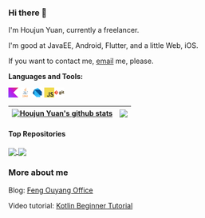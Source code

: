 ### Hi there 👋

I'm Houjun Yuan, currently a freelancer.

I'm good at JavaEE, Android, Flutter, and a little Web, iOS.

If you want to contact me, [email](mailto:ouyangfeng2016@gamil.com) me, please.
  
**Languages and Tools:**  

<code><img height="20" src="https://raw.githubusercontent.com/github/explore/80688e429a7d4ef2fca1e82350fe8e3517d3494d/topics/kotlin/kotlin.png"></code>
<code><img height="20" src="https://raw.githubusercontent.com/github/explore/80688e429a7d4ef2fca1e82350fe8e3517d3494d/topics/java/java.png"></code>
<code><img height="20" src="https://raw.githubusercontent.com/github/explore/80688e429a7d4ef2fca1e82350fe8e3517d3494d/topics/dart/dart.png"></code>
<code><img height="20" src="https://raw.githubusercontent.com/github/explore/5c058a388828bb5fde0bcafd4bc867b5bb3f26f3/topics/javascript/javascript.png"></code><code><img height="20" src="https://raw.githubusercontent.com/github/explore/5c058a388828bb5fde0bcafd4bc867b5bb3f26f3/topics/git/git.png"></code>
   
| <a href="https://github.com/yuanhoujun"><img align="center" src="https://github-readme-stats.vercel.app/api?username=yuanhoujun&show_icons=true&include_all_commits=true&theme=Gradient&hide_border=true" alt="Houjun Yuan's github stats" /></a> | <a href="https://github.com/yuanhoujun"><img align="center" src="https://github-readme-stats.vercel.app/api/top-langs/?username=yuanhoujun&layout=compact&theme=Gradient&hide_border=true" /></a> |
| ------------- | ------------- |

#### Top Repositories


<a href="https://github.com/yuanhoujun/Snake">
  <img align="center" src="https://github-readme-stats.vercel.app/api/pin/?username=yuanhoujun&repo=Snake&theme=buefy" />
</a>

<a href="https://github.com/air-controller/air-controller-desktop">
  <img align="center" src="https://github-readme-stats.vercel.app/api/pin/?username=air-controller&repo=air-controller-desktop&theme=buefy" />
</a>

### More about me
Blog: [Feng Ouyang Office](https://www.jianshu.com/u/db019edd34b4)

Video tutorial: [Kotlin Beginner Tutorial](https://study.163.com/course/introduction/1005686004.htm?inLoc=ss_ssjg_tjlb_Kotlin)

